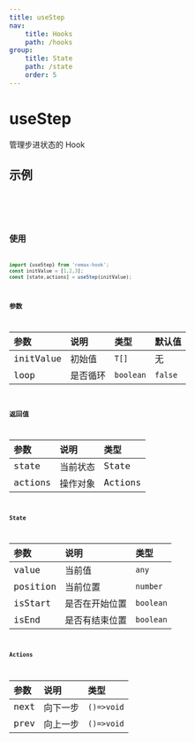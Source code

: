 ```yaml
---
title: useStep
nav:
    title: Hooks
    path: /hooks
group:
    title: State
    path: /state
    order: 5
---
```


# useStep

管理步进状态的 Hook

## 示例

<code src="./demos/demo1.tsx"/>

<code src="./demos/demo2.tsx"/>

## 使用

```typescript
import {useStep} from 'remax-hook';
const initValue = [1,2,3];
const [state,actions] = useStep(initValue);
````


### 参数

| 参数       | 说明    | 类型       | 默认值   |
|:----------|:--------|:----------|:--------|
| initValue | 初始值   | `T[]`     | 无      |
| loop      | 是否循环 | `boolean` | `false` |

### 返回值

| 参数     | 说明    | 类型     |
|:--------|:--------|:--------|
| state   | 当前状态 | State   |
| actions | 操作对象 | Actions |

#### State

| 参数      | 说明         | 类型       |
|:---------|:------------|:----------|
| value    | 当前值        | `any`     |
| position | 当前位置      | `number`  |
| isStart  | 是否在开始位置 | `boolean` |
| isEnd    | 是否有结束位置 | `boolean` |

#### Actions

| 参数  | 说明    | 类型        |
|:-----|:--------|:-----------|
| next | 向下一步 | `()=>void` |
| prev | 向上一步 | `()=>void` |
